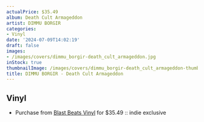 ```yaml
---
actualPrice: $35.49
album: Death Cult Armageddon
artist: DIMMU BORGIR
categories:
- Vinyl
date: '2024-07-09T14:02:19'
draft: false
images:
- /images/covers/dimmu_borgir-death_cult_armageddon.jpg
inStock: true
thumbnailImage: /images/covers/dimmu_borgir-death_cult_armageddon-thumb.jpg
title: DIMMU BORGIR - Death Cult Armageddon
---
```


## Vinyl
* Purchase from [Blast Beats Vinyl](https://blastbeatsvinyl.com/products/dimmu-borgir-death-cult-armageddon-2lp-180g-indie-exclusive) for $35.49 :: indie exclusive
